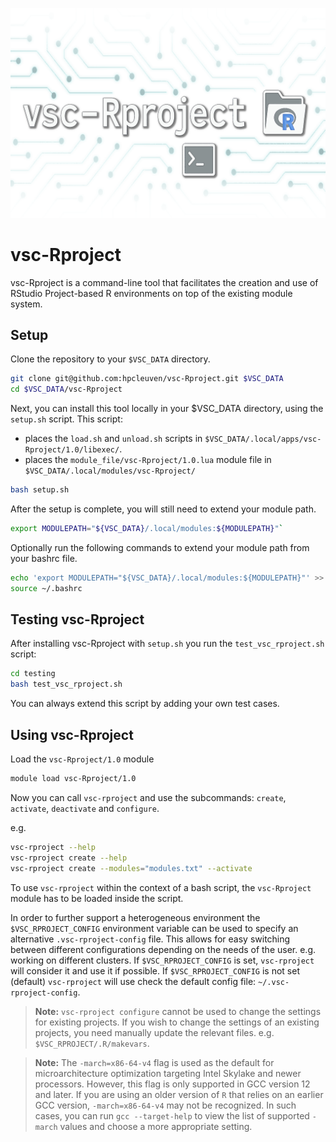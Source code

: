 ![vsc-Rproject](assets/vsc_rproject.png)

# vsc-Rproject

vsc-Rproject is a command-line tool that facilitates the creation and use of
RStudio Project-based R environments on top of the existing module system.

## Setup

Clone the repository to your `$VSC_DATA` directory. 

```bash
git clone git@github.com:hpcleuven/vsc-Rproject.git $VSC_DATA
cd $VSC_DATA/vsc-Rproject
```

Next, you can install this tool locally in your $VSC_DATA directory, using the `setup.sh` script. 
This script:
 - places the `load.sh` and `unload.sh` scripts in `$VSC_DATA/.local/apps/vsc-Rproject/1.0/libexec/`.
 - places the `module_file/vsc-Rproject/1.0.lua` module file in `$VSC_DATA/.local/modules/vsc-Rproject/`

```bash
bash setup.sh
```

After the setup is complete, you will still need to extend your module path.

```bash
export MODULEPATH="${VSC_DATA}/.local/modules:${MODULEPATH}"`
```

Optionally run the following commands to extend your module path from your bashrc file.

```bash
echo 'export MODULEPATH="${VSC_DATA}/.local/modules:${MODULEPATH}"' >> ~/.bashrc
source ~/.bashrc
```

## Testing vsc-Rproject

After installing vsc-Rproject with `setup.sh` you run the `test_vsc_rproject.sh` script:

```bash
cd testing
bash test_vsc_rproject.sh
```

You can always extend this script by adding your own test cases. 

## Using vsc-Rproject

Load the `vsc-Rproject/1.0` module

```bash
module load vsc-Rproject/1.0
```
Now you can call `vsc-rproject` and use the subcommands: `create`, `activate`, `deactivate` and `configure`.

e.g.
```bash
vsc-rproject --help
vsc-rproject create --help
vsc-rproject create --modules="modules.txt" --activate
```

To use `vsc-rproject` within the context of a bash script, the `vsc-Rproject` module has to be loaded inside the script.

In order to further support a heterogeneous environment the `$VSC_RPROJECT_CONFIG` environment variable can be used to specify an alternative `.vsc-rproject-config` file. This allows for easy switching between different configurations depending on the needs of the user. e.g. working on different clusters.
If `$VSC_RPROJECT_CONFIG` is set, `vsc-rproject` will consider it and use it if possible. 
If `$VSC_RPROJECT_CONFIG` is not set (default) `vsc-rproject` will use check the default config file: `~/.vsc-rproject-config`.

> **Note:** `vsc-rproject configure` cannot be used to change the settings for existing projects. If you wish to change the settings of an existing projects, you need manually update the relevant files. e.g. `$VSC_RPROJECT/.R/makevars`.

> **Note:** 
The `-march=x86-64-v4` flag is used as the default for microarchitecture optimization targeting Intel Skylake and newer processors. However, this flag is only supported in GCC version 12 and later. If you are using an older version of `R` that relies on an earlier GCC version, `-march=x86-64-v4` may not be recognized. In such cases, you can run `gcc --target-help` to view the list of supported `-march` values and choose a more appropriate setting.

